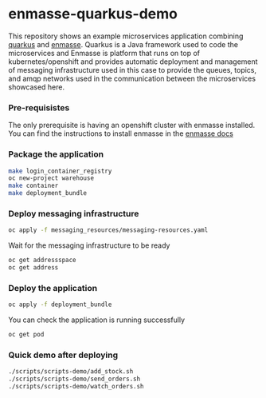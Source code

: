 # enmasse-quarkus-demo 

This repository shows an example microservices application combining [quarkus] and [enmasse]. Quarkus is a Java framework used to code the microservices and Enmasse is platform that runs on top of kubernetes/openshift and provides automatic deployment and management of messaging infrastructure used in this case to provide the queues, topics, and amqp networks used in the communication between the microservices showcased here.

### Pre-requisistes
The only prerequisite is having an openshift cluster with enmasse installed.
You can find the instructions to install enmasse in the [enmasse docs]

### Package the application
```bash
make login_container_registry
oc new-project warehouse
make container
make deployment_bundle
```
### Deploy messaging infrastructure
```bash
oc apply -f messaging_resources/messaging-resources.yaml
```
Wait for the messaging infrastructure to be ready
```bash
oc get addressspace
oc get address
```
### Deploy the application
```bash
oc apply -f deployment_bundle
```
You can check the application is running successfully
```bash
oc get pod
```
### Quick demo after deploying

```bash
./scripts/scripts-demo/add_stock.sh
./scripts/scripts-demo/send_orders.sh
./scripts/scripts-demo/watch_orders.sh
```

[quarkus]: <https://quarkus.io/>
[enmasse]: <https://enmasse.io/>
[enmasse docs]: <https://enmasse.io/documentation/master/openshift/>